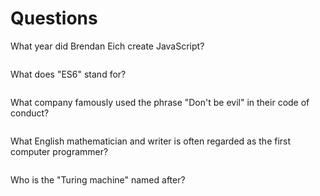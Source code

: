 # Questions

What year did Brendan Eich create JavaScript?

```1995

```

What does "ES6" stand for?

```ECMAScript 6

```

What company famously used the phrase "Don't be evil" in their code of conduct?

```Google

```

What English mathematician and writer is often regarded as the first computer programmer?

```Augusta Ada Lovelace

```

Who is the "Turing machine" named after?

```

```
